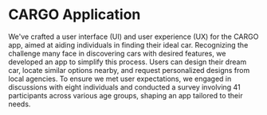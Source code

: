 # CARGO Application
We've crafted a user interface (UI) and user experience (UX) for the CARGO app, aimed at aiding individuals in finding their ideal car. Recognizing the challenge many face in discovering cars with desired features, we developed an app to simplify this process. Users can design their dream car, locate similar options nearby, and request personalized designs from local agencies. To ensure we met user expectations, we engaged in discussions with eight individuals and conducted a survey involving 41 participants across various age groups, shaping an app tailored to their needs.






